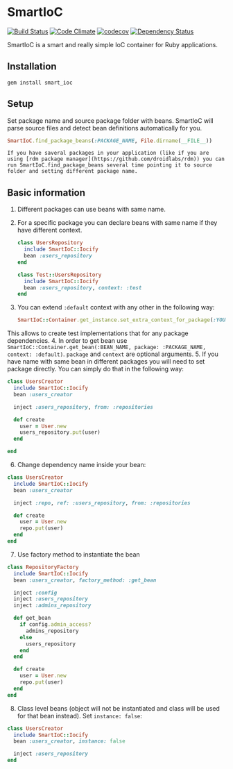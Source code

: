 # SmartIoC
[![Build Status](https://travis-ci.org/ddd-ruby/smart_ioc.png)](https://travis-ci.org/ddd-ruby/smart_ioc)
[![Code Climate](https://codeclimate.com/github/ddd-ruby/smart_ioc/badges/gpa.svg)](https://codeclimate.com/github/ddd-ruby/smart_ioc)
[![codecov](https://codecov.io/gh/ddd-ruby/smart_ioc/branch/master/graph/badge.svg)](https://codecov.io/gh/ddd-ruby/smart_ioc)
[![Dependency Status](https://gemnasium.com/ddd-ruby/smart_ioc.png)](https://gemnasium.com/ddd-ruby/smart_ioc)


SmartIoC is a smart and really simple IoC container for Ruby applications.

## Installation
`gem install smart_ioc`

## Setup
   Set package name and source package folder with beans. SmartIoC will parse source files and detect bean definitions automatically for you.

```ruby
SmartIoC.find_package_beans(:PACKAGE_NAME, File.dirname(__FILE__))
```

    If you have saveral packages in your application (like if you are using [rdm package manager](https://github.com/droidlabs/rdm)) you can run SmartIoC.find_package_beans several time pointing it to source folder and setting different package name.

## Basic information
1. Different packages can use beans with same name.
2. For a specific package you can declare beans with same name if they have different context.
    ```ruby
    class UsersRepository
      include SmartIoC::Iocify
      bean :users_repository
    end

    class Test::UsersRepository
      include SmartIoC::Iocify
      bean :users_repository, context: :test
    end
    ```
3. You can extend `:default` context with any other in the following way:

   ```ruby
   SmartIoC::Container.get_instance.set_extra_context_for_package(:YOUR_PACKAGE_NAME, :test)
   ```
This allows to create test implementations that for any package dependencies.
4. In order to get bean use `SmartIoC::Container.get_bean(:BEAN_NAME, package: :PACKAGE_NAME, context: :default)`. `package` and `context` are optional arguments.
5. If you have name with same bean in different packages you will need to set package directly. You can simply do that in the following way:

```ruby
class UsersCreator
  include SmartIoC::Iocify
  bean :users_creator

  inject :users_repository, from: :repositories

  def create
    user = User.new
    users_repository.put(user)
  end

end
```

6. Change dependency name inside your bean:

```ruby
class UsersCreator
  include SmartIoC::Iocify
  bean :users_creator

  inject :repo, ref: :users_repository, from: :repositories

  def create
    user = User.new
    repo.put(user)
  end
end
```

7.  Use factory method to instantiate the bean

```ruby
class RepositoryFactory
  include SmartIoC::Iocify
  bean :users_creator, factory_method: :get_bean

  inject :config
  inject :users_repository
  inject :admins_repository

  def get_bean
    if config.admin_access?
      admins_repository
    else
      users_repository
    end
  end

  def create
    user = User.new
    repo.put(user)
  end
end
```

8. Class level beans (object will not be instantiated and class will be used for that bean instead). Set `instance: false`:

```ruby
class UsersCreator
  include SmartIoC::Iocify
  bean :users_creator, instance: false

  inject :users_repository
end
```
